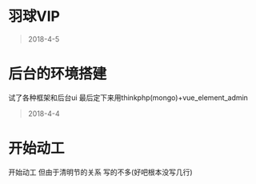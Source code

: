 # 羽球VIP 

>2018-4-5

后台的环境搭建 
========
试了各种框架和后台ui 最后定下来用thinkphp(mongo)+vue_element_admin<br>

>2018-4-4

开始动工
==========
开始动工 但由于清明节的关系 写的不多(好吧根本没写几行)<br>